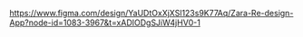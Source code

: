 https://www.figma.com/design/YaUDtOxXjXSl123s9K77Aq/Zara-Re-design-App?node-id=1083-3967&t=xADIODgSJiW4jHV0-1
